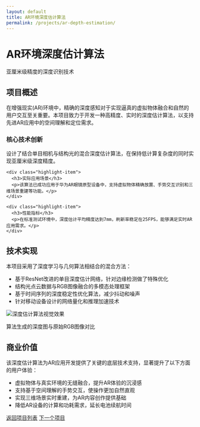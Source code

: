 ```yaml
---
layout: default
title: AR环境深度估计算法
permalink: /projects/ar-depth-estimation/
---
```


<div class="banner project-banner">
  <h1>AR环境深度估计算法</h1>
  <p>亚厘米级精度的深度识别技术</p>
</div>

<div class="project-content">
  <h2>项目概述</h2>
  <p>在增强现实(AR)环境中，精确的深度感知对于实现逼真的虚拟物体融合和自然的用户交互至关重要。本项目致力于开发一种高精度、实时的深度估计算法，以支持先进AR应用中的空间理解和定位需求。</p>
  
  <div class="project-highlights">
    <div class="highlight-item">
      <h3>核心技术创新</h3>
      <p>设计了结合单目相机与结构光的混合深度估计算法，在保持低计算复杂度的同时实现亚厘米级深度精度。</p>
    </div>
    
    <div class="highlight-item">
      <h3>实际应用场景</h3>
      <p>该算法已成功应用于华为AR眼镜原型设备中，支持虚拟物体精确放置、手势交互识别和三维场景重建等功能。</p>
    </div>
    
    <div class="highlight-item">
      <h3>性能指标</h3>
      <p>在标准测试环境中，深度估计平均精度达到7mm，刷新率稳定在25FPS，能够满足实时AR应用需求。</p>
    </div>
  </div>
  
  <h2>技术实现</h2>
  <p>本项目采用了深度学习与几何算法相结合的混合方法：</p>
  
  <ul class="tech-details">
    <li>基于ResNet改进的单目深度估计网络，针对边缘检测做了特殊优化</li>
    <li>结构光点云数据与RGB图像融合的多模态处理框架</li>
    <li>基于时间序列的深度稳定性优化算法，减少抖动和噪声</li>
    <li>针对移动设备设计的网络量化和推理加速技术</li>
  </ul>
  
  <div class="project-image">
    <img src="/assets/images/projects/depth-estimation.jpg" alt="深度估计算法视觉效果" class="img-responsive">
    <p class="caption">算法生成的深度图与原始RGB图像对比</p>
  </div>
  
  <h2>商业价值</h2>
  <p>该深度估计算法为AR应用开发提供了关键的底层技术支持，显著提升了以下方面的用户体验：</p>
  
  <ul class="value-points">
    <li>虚拟物体与真实环境的无缝融合，提升AR体验的沉浸感</li>
    <li>支持基于空间理解的手势交互，使操作更加自然直观</li>
    <li>实现三维场景实时重建，为AR内容创作提供基础</li>
    <li>降低AR设备的计算和功耗需求，延长电池续航时间</li>
  </ul>
  
  <div class="next-prev-links">
    <a href="/projects/" class="btn">返回项目列表</a>
    <a href="/projects/redcap-strategy/" class="btn btn-secondary">下一个项目</a>
  </div>
</div> 